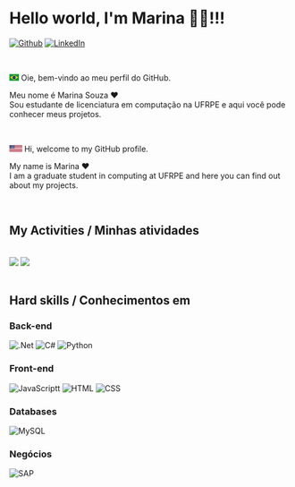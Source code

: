 # Hello world, I'm Marina 🧚‍♀️!!!

[![Github](https://img.shields.io/badge/GitHub-100000?style=for-the-badge&logo=github&logoColor=white)](https://github.com/marinascalbq) [![LinkedIn](https://img.shields.io/badge/LinkedIn-0077B5?style=for-the-badge&logo=linkedin&logoColor=white)](https://www.linkedin.com/in/marina-souza-costa-de-albuquerque-584bb6169/) 

<br />

<p><img height="12px" src="https://github.com/hampusborgos/country-flags/blob/main/png250px/br.png"/> Oie, bem-vindo ao meu perfil do GitHub.</p>

<p>Meu nome é Marina Souza ♥<br /> 
Sou estudante de licenciatura em computação na UFRPE e aqui você pode conhecer meus projetos.</p>
<br />

<p><img height="12px" src="https://github.com/hampusborgos/country-flags/blob/main/png250px/us.png"/> Hi, welcome to my GitHub profile.</p>

<p>My name is Marina ♥ <br />
I am a graduate student in computing at UFRPE and here you can find out about my projects.</p>
<br />

## My Activities / Minhas atividades
<br />
<div>  
  <img height="190px" src="https://github-readme-stats.vercel.app/api?username=marinascalbq&show_icons=true&theme=synthwave"/>
  <img height="190px" src="https://github-readme-stats.vercel.app/api/top-langs/?username=marinascalbq&layout=compact&bg_color=2b213a&title_color=e5289e&text_color=db7b39&langs_count=8"/>
</div>

<br />

## Hard skills / Conhecimentos em

### Back-end
![.Net](https://img.shields.io/badge/.NET-5C2D91?style=for-the-badge&logo=.net&logoColor=white)
![C#](https://img.shields.io/badge/C%23-239120?style=for-the-badge&logo=c-sharp&logoColor=white)
![Python](https://img.shields.io/badge/Python-14354C?style=for-the-badge&logo=python&logoColor=white)

### Front-end
![JavaScriptt](https://img.shields.io/badge/JavaScript-F7DF1E?style=for-the-badge&logo=javascript&logoColor=black)
![HTML](https://img.shields.io/badge/HTML5-E34F26?style=for-the-badge&logo=html5&logoColor=orange)
![CSS](https://img.shields.io/badge/CSS3-1572B6?style=for-the-badge&logo=css3&logoColor=white)

### Databases
![MySQL](https://img.shields.io/badge/MySQL-00000F?style=for-the-badge&logo=mysql&logoColor=white)

### Negócios
![SAP](https://img.shields.io/badge/SAP-0FAAFF?style=for-the-badge&logo=sap&logoColor=white)
